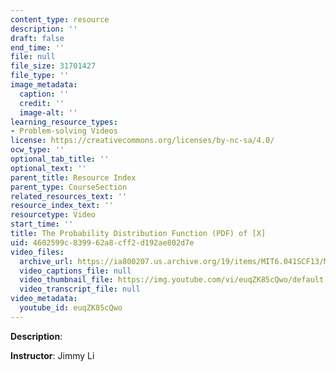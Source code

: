 ```yaml
---
content_type: resource
description: ''
draft: false
end_time: ''
file: null
file_size: 31701427
file_type: ''
image_metadata:
  caption: ''
  credit: ''
  image-alt: ''
learning_resource_types:
- Problem-solving Videos
license: https://creativecommons.org/licenses/by-nc-sa/4.0/
ocw_type: ''
optional_tab_title: ''
optional_text: ''
parent_title: Resource Index
parent_type: CourseSection
related_resources_text: ''
resource_index_text: ''
resourcetype: Video
start_time: ''
title: The Probability Distribution Function (PDF) of [X]
uid: 4602599c-8399-62a8-cff2-d192ae802d7e
video_files:
  archive_url: https://ia800207.us.archive.org/19/items/MIT6.041SCF13/MIT6_041SCF13_The_PDF_of_X_300k.mp4
  video_captions_file: null
  video_thumbnail_file: https://img.youtube.com/vi/euqZK85cQwo/default.jpg
  video_transcript_file: null
video_metadata:
  youtube_id: euqZK85cQwo
---
```

**Description**:

**Instructor**: Jimmy Li